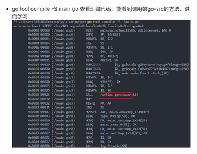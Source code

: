 - go tool compile -S main.go 查看汇编代码，能看到调用的go-src的方法，进而学习
  ![image-20231122163615452](./assets/image-20231122163615452.png)
